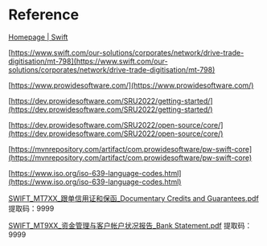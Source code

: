 # Reference

[Homepage | Swift](https://www.swift.com)

[https://www.swift.com/our-solutions/corporates/network/drive-trade-digitisation/mt-798](https://www.swift.com/our-solutions/corporates/network/drive-trade-digitisation/mt-798)

[https://www.prowidesoftware.com/](https://www.prowidesoftware.com/)

[https://dev.prowidesoftware.com/SRU2022/getting-started/](https://dev.prowidesoftware.com/SRU2022/getting-started/)

[https://dev.prowidesoftware.com/SRU2022/open-source/core/](https://dev.prowidesoftware.com/SRU2022/open-source/core/)

[https://mvnrepository.com/artifact/com.prowidesoftware/pw-swift-core](https://mvnrepository.com/artifact/com.prowidesoftware/pw-swift-core)

[https://www.iso.org/iso-639-language-codes.html](https://www.iso.org/iso-639-language-codes.html)

[SWIFT_MT7XX_跟单信用证和保函_Documentary Credits and Guarantees.pdf](https://pan.baidu.com/s/1_bZiD2G8HTcPtDbO5-oYBg)
提取码：9999

[SWIFT_MT9XX_资金管理与客户帐户状况报告_Bank Statement.pdf](https://pan.baidu.com/s/1sg-GbNGbDxoFlLqmHad6Yw)
提取码：9999
